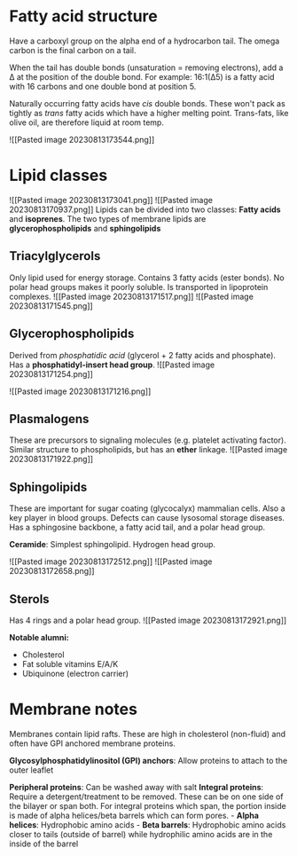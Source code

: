 # Fatty acid structure
Have a carboxyl group on the alpha end of a hydrocarbon tail. The omega carbon is the final carbon on a tail.

When the tail has double bonds (unsaturation = removing electrons), add a Δ at the position of the double bond. For example: 16:1(Δ5) is a fatty acid with 16 carbons and one double bond at position 5.

Naturally occurring fatty acids have *cis* double bonds. These won't pack as tightly as *trans* fatty acids which have a higher melting point. Trans-fats, like olive oil, are therefore liquid at room temp.

![[Pasted image 20230813173544.png]]
# Lipid classes
![[Pasted image 20230813173041.png]]
![[Pasted image 20230813170937.png]]
Lipids can be divided into two classes: **Fatty acids** and **isoprenes**. The two types of membrane lipids are **glycerophospholipids** and **sphingolipids**
## Triacylglycerols
Only lipid used for energy storage. Contains 3 fatty acids (ester bonds). No polar head groups makes it poorly soluble. Is transported in lipoprotein complexes.
![[Pasted image 20230813171517.png]]
![[Pasted image 20230813171545.png]]
## Glycerophospholipids
Derived from *phosphatidic acid* (glycerol + 2 fatty acids and phosphate). Has a **phosphatidyl-insert head group**.
![[Pasted image 20230813171254.png]]

![[Pasted image 20230813171216.png]]
## Plasmalogens
These are precursors to signaling molecules (e.g. platelet activating factor). Similar structure to phospholipids, but has an **ether** linkage.
![[Pasted image 20230813171922.png]]
## Sphingolipids
These are important for sugar coating (glycocalyx) mammalian cells. Also a key player in blood groups. Defects can cause lysosomal storage diseases. Has a sphingosine backbone, a fatty acid tail, and a polar head group.

**Ceramide**: Simplest sphingolipid. Hydrogen head group.

![[Pasted image 20230813172512.png]]
![[Pasted image 20230813172658.png]]
## Sterols
Has 4 rings and a polar head group.
![[Pasted image 20230813172921.png]]

**Notable alumni:**
- Cholesterol
- Fat soluble vitamins E/A/K
- Ubiquinone (electron carrier)
# Membrane notes
Membranes contain lipid rafts. These are high in cholesterol (non-fluid) and often have GPI anchored membrane proteins.

**Glycosylphosphatidylinositol (GPI) anchors**: Allow proteins to attach to the outer leaflet

**Peripheral proteins**: Can be washed away with salt
**Integral proteins**: Require a detergent/treatment to be removed. These can be on one side of the bilayer or span both. For integral proteins which span, the portion inside is made of alpha helices/beta barrels which can form pores.
	- **Alpha helices**: Hydrophobic amino acids
	- **Beta barrels**: Hydrophobic amino acids closer to tails (outside of barrel) while hydrophilic amino acids are in the inside of the barrel